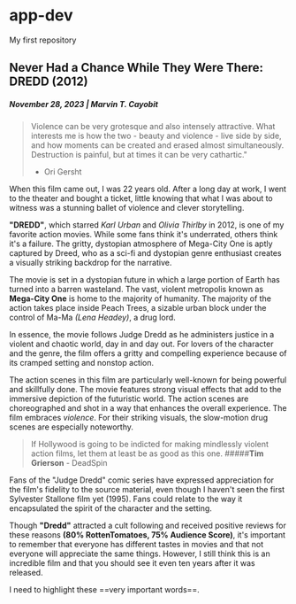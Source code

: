# app-dev
My first repository

## Never Had a Chance While They Were There:   **DREDD (2012)** 
##### November 28, 2023 | **Marvin T. Cayobit**
> Violence can be very grotesque and also intensely attractive. What interests me is how the two - beauty and violence - 
> live side by side, and how moments can be created and erased almost simultaneously. 
> Destruction is painful, but at times it can be very cathartic."
> - Ori Gersht

When this film came out, I was 22 years old. After a long day at work, I went to the theater and bought a ticket, little knowing that what I was about to witness was a stunning ballet of violence and clever storytelling.

**"DREDD"**, which starred *Karl Urban* and *Olivia Thirlby* in 2012, is one of my favorite action movies. While some fans think it's underrated, others think it's a failure. The gritty, dystopian atmosphere of Mega-City One is aptly captured by Dreed, who as a sci-fi and dystopian genre enthusiast creates a visually striking backdrop for the narrative.

The movie is set in a dystopian future in which a large portion of Earth has turned into a barren wasteland. The vast, violent metropolis known as **Mega-City One** is home to the majority of humanity. The majority of the action takes place inside Peach Trees, a sizable urban block under the control of Ma-Ma *(Lena Headey)*, a drug lord.

In essence, the movie follows Judge Dredd as he administers justice in a violent and chaotic world, day in and day out. For lovers of the character and the genre, the film offers a gritty and compelling experience because of its cramped setting and nonstop action.

The action scenes in this film are particularly well-known for being powerful and skillfully done.   The movie features strong visual effects that add to the immersive depiction of the futuristic world. The action scenes are choreographed and shot in a way that enhances the overall experience. The film embraces *violence*. For their striking visuals, the slow-motion drug scenes are especially noteworthy.

> If Hollywood is going to be indicted for making mindlessly violent action films, let them at least be as good as this one.
> #####**Tim Grierson** - DeadSpin 

Fans of the "Judge Dredd" comic series have expressed appreciation for the film's fidelity to the source material, even though I haven't seen the first Sylvester Stallone film yet (1995). Fans could relate to the way it encapsulated the spirit of the character and the setting.

Though **"Dredd"** attracted a cult following and received positive reviews for these reasons **(80% RottenTomatoes, 75% Audience Score)**, it's important to remember that everyone has different tastes in movies and that not everyone will appreciate the same things. However, I still think this is an incredible film and that you should see it even ten years after it was released.

I need to highlight these ==very important words==. 
